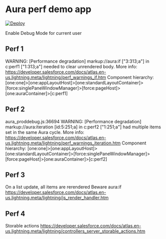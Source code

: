 # Aura perf demo app

[![Deploy](https://deploy-to-sfdx.com/dist/assets/images/DeployToSFDX.svg)](https://deploy-to-sfdx.com)

Enable Debug Mode for current user

## Perf 1
WARNING: [Performance degradation] markup://aura:if ["3:313;a"] in c:perf1 ["1:313;a"] needed to clear unrendered body.
More info: https://developer.salesforce.com/docs/atlas.en-us.lightning.meta/lightning/perf_warnings_if.htm
Component hierarchy: [one:one]>[one:appLayoutHost]>[one:standardLayoutContainer]>[force:singlePaneWindowManager]>[force:pageHost]>[one:auraContainer]>[c:perf1]

## Perf 2
aura_proddebug.js:36694 WARNING: [Performance degradation] markup://aura:iteration [id:5:251;a] in c:perf2 ["1:251;a"] had multiple items set in the same Aura cycle.
More info: https://developer.salesforce.com/docs/atlas.en-us.lightning.meta/lightning/perf_warnings_iteration.htm
Component hierarchy: [one:one]>[one:appLayoutHost]>[one:standardLayoutContainer]>[force:singlePaneWindowManager]>[force:pageHost]>[one:auraContainer]>[c:perf2]

## Perf 3
On a list update, all items are rerendered
Beware aura:if
https://developer.salesforce.com/docs/atlas.en-us.lightning.meta/lightning/js_render_handler.htm

## Perf 4
Storable actions
https://developer.salesforce.com/docs/atlas.en-us.lightning.meta/lightning/controllers_server_storable_actions.htm
